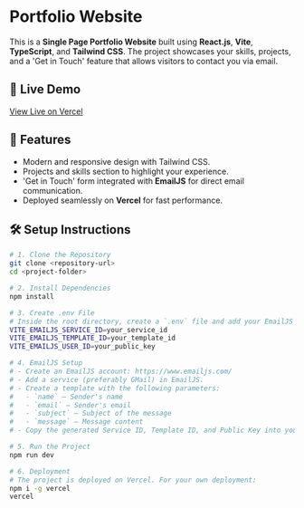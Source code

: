 # Portfolio Website

This is a **Single Page Portfolio Website** built using **React.js**, **Vite**, **TypeScript**, and **Tailwind CSS**. The project showcases your skills, projects, and a 'Get in Touch' feature that allows visitors to contact you via email.

## 🚀 Live Demo
[View Live on Vercel](https://ratnakar-portfolio.vercel.app/)

## 📂 Features
- Modern and responsive design with Tailwind CSS.
- Projects and skills section to highlight your experience.
- 'Get in Touch' form integrated with **EmailJS** for direct email communication.
- Deployed seamlessly on **Vercel** for fast performance.

## 🛠️ Setup Instructions
```bash
# 1. Clone the Repository
git clone <repository-url>
cd <project-folder>

# 2. Install Dependencies
npm install

# 3. Create .env File
# Inside the root directory, create a `.env` file and add your EmailJS keys like this:
VITE_EMAILJS_SERVICE_ID=your_service_id
VITE_EMAILJS_TEMPLATE_ID=your_template_id
VITE_EMAILJS_USER_ID=your_public_key

# 4. EmailJS Setup
# - Create an EmailJS account: https://www.emailjs.com/
# - Add a service (preferably GMail) in EmailJS.
# - Create a template with the following parameters:
#   - `name` — Sender's name
#   - `email` — Sender's email
#   - `subject` — Subject of the message
#   - `message` — Message content
# - Copy the generated Service ID, Template ID, and Public Key into your `.env` file.

# 5. Run the Project
npm run dev

# 6. Deployment
# The project is deployed on Vercel. For your own deployment:
npm i -g vercel
vercel
